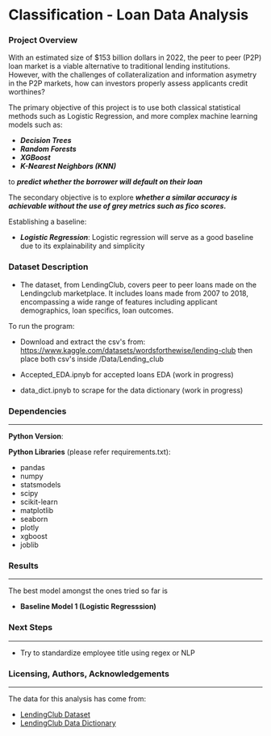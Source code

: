 # Classification - Loan Data Analysis

### Project Overview
With an estimated size of $153 billion dollars in 2022, the peer to peer (P2P) loan market is a viable alternative to traditional lending institutions. However, with the challenges of collateralization and information asymetry in the P2P markets, how can investors properly assess applicants credit worthines?

The primary objective of this project is to use both classical statistical methods such as Logistic Regression, and more complex machine learning models such as:
- ***Decision Trees***
- ***Random Forests***
- ***XGBoost***
- ***K-Nearest Neighbors (KNN)***

to ***predict whether the borrower will default on their loan***

The secondary objective is to explore ***whether a similar accuracy is achievable without the use of grey metrics such as fico scores.***


Establishing a baseline:

- ***Logistic Regression***: Logistic regression will serve as a good baseline due to its explainability and simplicity

### Dataset Description
- The dataset, from LendingClub, covers peer to peer loans made on the Lendingclub marketplace. It includes loans made
from 2007 to 2018, encompassing a wide range of features including applicant demographics, loan specifics, loan outcomes.  

To run the program:
- Download and extract the csv's from:
https://www.kaggle.com/datasets/wordsforthewise/lending-club
then place both csv's inside /Data/Lending_club

- Accepted_EDA.ipnyb for accepted loans EDA (work in progress)
- data_dict.ipnyb to scrape for the data dictionary (work in progress)


### Dependencies
---

**Python Version**: 

**Python Libraries** (please refer requirements.txt):
- pandas
- numpy
- statsmodels
- scipy
- scikit-learn
- matplotlib
- seaborn
- plotly
- xgboost
- joblib





### Results
---

The best model amongst the ones tried so far is

- **Baseline Model 1 (Logistic Regresssion)**


### Next Steps
---
- Try to standardize employee title using regex or NLP

### Licensing, Authors, Acknowledgements
---
The data for this analysis has come from:

- [LendingClub Dataset](https://www.kaggle.com/datasets/wordsforthewise/lending-club)
- [LendingClub Data Dictionary](https://www.kaggle.com/datasets/jonchan2003/lending-club-data-dictionary)




